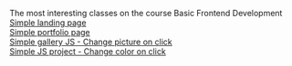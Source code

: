 The most interesting classes on the course Basic Frontend Development
<br>
[Simple landing page](https://angemariya.github.io/Basic_FE/Project-3/index.html)
<br>
[Simple portfolio page](https://angemariya.github.io/Basic_FE/Project-5/index.html)
<br>
[Simple gallery JS - Change picture on click](https://angemariya.github.io/Basic_FE/Project-11/index.html)
<br>
[Simple JS project - Change color on click](https://angemariya.github.io/Basic_FE/Project-13%20(Homework)/index.html)
<br>
